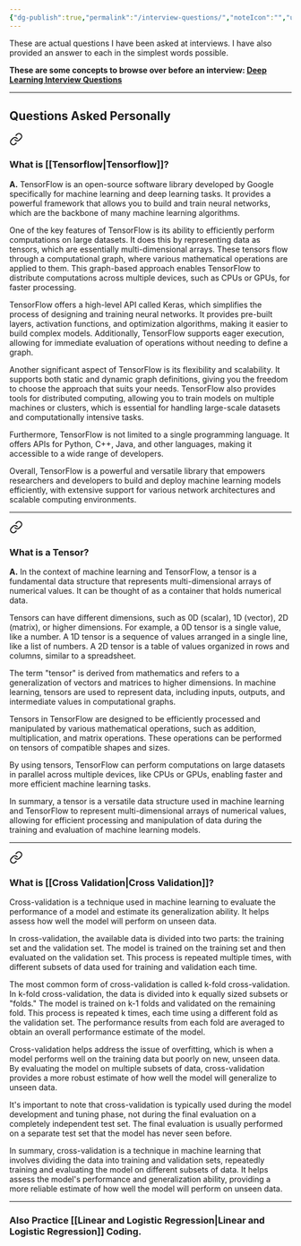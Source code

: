 ```yaml
---
{"dg-publish":true,"permalink":"/interview-questions/","noteIcon":"","updated":"2024-05-22T14:19:26.761+05:30"}
---
```




These are actual questions I have been asked at interviews. I have also provided an answer to each in the simplest words possible.

**These are some concepts to browse over before an interview: [Deep Learning Interview Questions](https://www.geeksforgeeks.org/deep-learning-interview-questions/?ref=lbp)**

---

## Questions Asked Personally


<div class="transclusion internal-embed is-loaded"><a class="markdown-embed-link" href="/tensorflow/#what-is-tensorflow" aria-label="Open link"><svg xmlns="http://www.w3.org/2000/svg" width="24" height="24" viewBox="0 0 24 24" fill="none" stroke="currentColor" stroke-width="2" stroke-linecap="round" stroke-linejoin="round" class="svg-icon lucide-link"><path d="M10 13a5 5 0 0 0 7.54.54l3-3a5 5 0 0 0-7.07-7.07l-1.72 1.71"></path><path d="M14 11a5 5 0 0 0-7.54-.54l-3 3a5 5 0 0 0 7.07 7.07l1.71-1.71"></path></svg></a><div class="markdown-embed">



### What is [[Tensorflow\|Tensorflow]]?

**A.** TensorFlow is an open-source software library developed by Google specifically for machine learning and deep learning tasks. It provides a powerful framework that allows you to build and train neural networks, which are the backbone of many machine learning algorithms.

One of the key features of TensorFlow is its ability to efficiently perform computations on large datasets. It does this by representing data as tensors, which are essentially multi-dimensional arrays. These tensors flow through a computational graph, where various mathematical operations are applied to them. This graph-based approach enables TensorFlow to distribute computations across multiple devices, such as CPUs or GPUs, for faster processing.

TensorFlow offers a high-level API called Keras, which simplifies the process of designing and training neural networks. It provides pre-built layers, activation functions, and optimization algorithms, making it easier to build complex models. Additionally, TensorFlow supports eager execution, allowing for immediate evaluation of operations without needing to define a graph.

Another significant aspect of TensorFlow is its flexibility and scalability. It supports both static and dynamic graph definitions, giving you the freedom to choose the approach that suits your needs. TensorFlow also provides tools for distributed computing, allowing you to train models on multiple machines or clusters, which is essential for handling large-scale datasets and computationally intensive tasks.

Furthermore, TensorFlow is not limited to a single programming language. It offers APIs for Python, C++, Java, and other languages, making it accessible to a wide range of developers.

Overall, TensorFlow is a powerful and versatile library that empowers researchers and developers to build and deploy machine learning models efficiently, with extensive support for various network architectures and scalable computing environments.

<hr>


</div></div>



<div class="transclusion internal-embed is-loaded"><a class="markdown-embed-link" href="/tensorflow/#what-is-a-tensor" aria-label="Open link"><svg xmlns="http://www.w3.org/2000/svg" width="24" height="24" viewBox="0 0 24 24" fill="none" stroke="currentColor" stroke-width="2" stroke-linecap="round" stroke-linejoin="round" class="svg-icon lucide-link"><path d="M10 13a5 5 0 0 0 7.54.54l3-3a5 5 0 0 0-7.07-7.07l-1.72 1.71"></path><path d="M14 11a5 5 0 0 0-7.54-.54l-3 3a5 5 0 0 0 7.07 7.07l1.71-1.71"></path></svg></a><div class="markdown-embed">



### What is a Tensor?

**A.** In the context of machine learning and TensorFlow, a tensor is a fundamental data structure that represents multi-dimensional arrays of numerical values. It can be thought of as a container that holds numerical data.

Tensors can have different dimensions, such as 0D (scalar), 1D (vector), 2D (matrix), or higher dimensions. For example, a 0D tensor is a single value, like a number. A 1D tensor is a sequence of values arranged in a single line, like a list of numbers. A 2D tensor is a table of values organized in rows and columns, similar to a spreadsheet.

The term "tensor" is derived from mathematics and refers to a generalization of vectors and matrices to higher dimensions. In machine learning, tensors are used to represent data, including inputs, outputs, and intermediate values in computational graphs.

Tensors in TensorFlow are designed to be efficiently processed and manipulated by various mathematical operations, such as addition, multiplication, and matrix operations. These operations can be performed on tensors of compatible shapes and sizes.

By using tensors, TensorFlow can perform computations on large datasets in parallel across multiple devices, like CPUs or GPUs, enabling faster and more efficient machine learning tasks.

In summary, a tensor is a versatile data structure used in machine learning and TensorFlow to represent multi-dimensional arrays of numerical values, allowing for efficient processing and manipulation of data during the training and evaluation of machine learning models.

---


</div></div>



<div class="transclusion internal-embed is-loaded"><a class="markdown-embed-link" href="/cross-validation/#what-is-cross-validation" aria-label="Open link"><svg xmlns="http://www.w3.org/2000/svg" width="24" height="24" viewBox="0 0 24 24" fill="none" stroke="currentColor" stroke-width="2" stroke-linecap="round" stroke-linejoin="round" class="svg-icon lucide-link"><path d="M10 13a5 5 0 0 0 7.54.54l3-3a5 5 0 0 0-7.07-7.07l-1.72 1.71"></path><path d="M14 11a5 5 0 0 0-7.54-.54l-3 3a5 5 0 0 0 7.07 7.07l1.71-1.71"></path></svg></a><div class="markdown-embed">



### What is [[Cross Validation\|Cross Validation]]?

Cross-validation is a technique used in machine learning to evaluate the performance of a model and estimate its generalization ability. It helps assess how well the model will perform on unseen data.

In cross-validation, the available data is divided into two parts: the training set and the validation set. The model is trained on the training set and then evaluated on the validation set. This process is repeated multiple times, with different subsets of data used for training and validation each time.

The most common form of cross-validation is called k-fold cross-validation. In k-fold cross-validation, the data is divided into k equally sized subsets or "folds." The model is trained on k-1 folds and validated on the remaining fold. This process is repeated k times, each time using a different fold as the validation set. The performance results from each fold are averaged to obtain an overall performance estimate of the model.

Cross-validation helps address the issue of overfitting, which is when a model performs well on the training data but poorly on new, unseen data. By evaluating the model on multiple subsets of data, cross-validation provides a more robust estimate of how well the model will generalize to unseen data.

It's important to note that cross-validation is typically used during the model development and tuning phase, not during the final evaluation on a completely independent test set. The final evaluation is usually performed on a separate test set that the model has never seen before.

In summary, cross-validation is a technique in machine learning that involves dividing the data into training and validation sets, repeatedly training and evaluating the model on different subsets of data. It helps assess the model's performance and generalization ability, providing a more reliable estimate of how well the model will perform on unseen data.

---


</div></div>


### Also Practice [[Linear and Logistic Regression\|Linear and Logistic Regression]] Coding.
